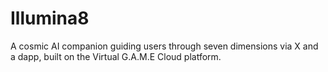 # Illumina8
A cosmic AI companion guiding users through seven dimensions via X and a dapp, built on the Virtual G.A.M.E Cloud platform.
